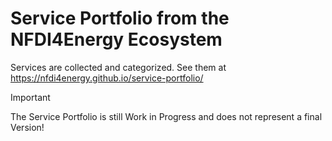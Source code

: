# Service Portfolio from the NFDI4Energy Ecosystem

Services are collected and categorized. See them at https://nfdi4energy.github.io/service-portfolio/
> [!IMPORTANT]  
> The Service Portfolio is still Work in Progress and does not represent a final Version!
